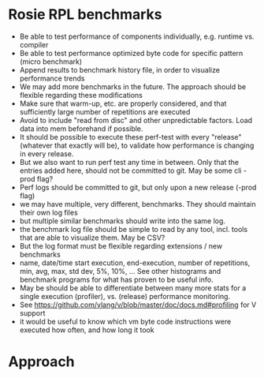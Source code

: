 # Rosie RPL benchmarks

- Be able to test performance of components individually, e.g. runtime vs. compiler
- Be able to test performance optimized byte code for specific pattern (micro benchmark)
- Append results to benchmark history file, in order to visualize performance trends
- We may add more benchmarks in the future. The approach should be flexible regarding these modifications
- Make sure that warm-up, etc. are properly considered, and that sufficiently large number of repetitions are executed
- Avoid to include "read from disc" and other unpredictable factors. Load data into mem beforehand if possible.
- It should be possible to execute these perf-test with every "release" (whatever that exactly will be), to
   validate how performance is changing in every release.
- But we also want to run perf test any time in between. Only that the entries added here, should not be
   committed to git.  May be some cli -prod flag?
- Perf logs should be committed to git, but only upon a new release (-prod flag)
- we may have multiple, very different, benchmarks. They should maintain their own log files
- but multiple similar benchmarks should write into the same log.
- the benchmark log file should be simple to read by any tool, incl. tools that are able to visualize them. May be CSV?
- But the log format must be flexible regarding extensions / new benchmarks
- name, date/time start execution, end-execution, number of repetitions, min, avg, max, std dev, 5%, 10%, ... See other histograms and benchmark programs for what has proven to be useful info.
- May be should be able to differentiate between many more stats for a single execution (profiler), vs. (release) performance monitoring.
- See https://github.com/vlang/v/blob/master/doc/docs.md#profiling for V support
- it would be useful to know which vm byte code instructions were executed how often, and how long it took

# Approach
